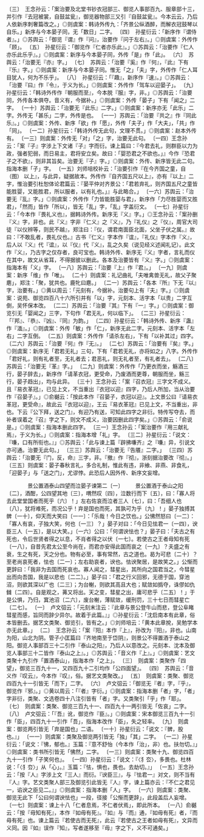<!-- { "loadSidebar": true } -->
〔三〕　王念孙云：「案治要及北堂书钞衣冠部三、御览人事部百九、服章部十三，并引作『去冠被裳，自鼓盆瓮』，御览器物部三又引『自鼓盆瓮』。今本云云，乃后人依新序刺奢篇改之。」◎则虞案：韩诗外传九：「齐景公纵酒醉，而解衣冠鼓琴以自乐。」新序与今本晏子同，无「数日」二字。
〔四〕　孙星衍云：「新序作『谓侍者』。」◎苏舆云：「御览『谓』作『问』，治要作『问于左右』。」◎则虞案：外传作「顾」。
〔五〕　孙星衍云：「御览作『仁者亦乐此』。」◎苏舆云：「治要作『仁人亦乐此乐乎』。」◎则虞案：新序与今本晏子同，外传「是」作「此」。
〔六〕　苏舆云：「治要无『亦』字。」
〔七〕　苏舆云：「治要『奚』作『何』，『此』下有『乐』字。」◎则虞案：新序与今本晏子同。惟无「之」「夫」字，外传作「仁人耳目犹人，何为不乐乎」。
〔八〕　孙星衍云：「『趣』，新序作『速』。」◎苏舆云：「治要『曰』作『令』，于义为长。」◎则虞案：外传作「驾车以迎晏子」。
〔九〕　孙星衍云：「韩诗外传作『朝服而至』，今本脱『服』字，非。」◎苏舆云：「治要同，外传各本俱夺。音义有，今据补。」◎则虞案：外传「晏子」下有「闻之」二字。
〔一十〕苏舆云：「治要无『此乐』二字。」◎则虞案：新序亦无「此乐」二字。外传无「甚乐」二字，外传是也。
〔一一〕苏舆云：「治要『共之』作『同此乐』。」◎则虞案：外传、新序「欲」作「愿」，外传「夫子」作「大夫」，「共」作「同」。
〔一二〕孙星衍云：「韩诗外传无此句，文理不贯。」◎则虞案：赵本外传有。
〔一三〕则虞案：外传无「对」「之」字，治要无此句。
〔一四〕王念孙云：「案『子』字涉上下文诸『子』字而衍。谏上篇曰：『今君去礼，则群臣以力为政，强者犯弱，而日易主，君将安立矣。故曰：「婴恐君之不欲也。」』今作『恐君子之不欲』，则非其旨矣。治要无『子』字。」◎则虞案：外传、新序皆无此二句。指海本删「子」字。
〔一五〕刘师培校补云：「治要引作『在今齐国之童，自（图） 以上』，与此异，疑据故本。外传作『自齐国五尺以上』，亦有『以上』二字，惟治要引杜恕体论君篇云：『晏平仲对齐景公：「君若弃礼，则齐国五尺之童皆能胜婴，又能胜君，所以服者，以有礼也。」』与此略合。」
〔一六〕苏舆云：「治要无『乱』字。」◎则虞案：外传作「力皆能胜婴与君」，新序作「力尽胜婴而又胜君」，「然而」皆作「所以」，皆无「乱」字，「乱」字盖衍文。
〔一七〕孙星衍云：「今本作『畏礼义也』，据韩诗外传。新序无『义』字。」◎王念孙云：「案孙删『义』字，非也。此『义』字非『仁义』之『义』，乃『礼仪』之『仪』，周官大司徒『以仪辨等，则民不越』，郑注曰：『仪，谓君南面臣北面，父坐子伏之属。』故曰：『不敢乱者，畏礼仪也。』古书『仁义』字本作『谊』，『礼仪』字本作『义』，后人以『义』代『谊』，以『仪』代『义』，乱之久矣（说见经义述闻礼记）。此文作『义』，乃古字之仅存者，良可宝也。韩诗外传、新序无『义』字者，言礼而仪在其中，故文从省耳，不得据彼以删此。各本及治要皆有『义』字。」◎则虞案：指海本有「义」字。
〔一八〕苏舆云：「治要『上』作『君』。」
〔一九〕则虞案：新序「维」作「唯」。
〔二十〕则虞案：礼记曲礼「夫唯禽兽无礼，故父子聚麀」，郑注：「聚，犹共也。鹿牝曰麀。」
〔二一〕苏舆云：「各本『所』下无『以』字，治要有。」◎黄以周云：「元刻有，今据补。治要句上有『夫』字。」◎则虞案：说苑、御览四百八十六所引并有「以」字，元刻本、活字本「以贵」二字互倒，吴怀保本改。
〔二二〕苏舆云：「治要『其』下有『一』字。」◎则虞案：御览引无「婴闻之」三字，下句作「君无礼，何以临下」。
〔二三〕孙星衍云：「『邦』、『恭』、『凶』、『同』为韵。」
〔二四〕孙星衍云：「韩诗外传、新序『蛊』作『湎』。」◎则虞案：外传「敏」作「仁」，新序无此二字。元刻本、活字本「左右」二字互倒。
〔二五〕则虞案：外传作「请杀左右」，下有「以补其过」四字。
〔二六〕苏舆云：「治要『何』作『无』。」
〔二七〕苏舆云：「治要有『矣』字。」◎则虞案：新序无「君若无礼」三句，下有「君若无礼，亦将如之」八字。外传作「君好礼，则有礼者至，无礼者去；君恶礼，则无礼者至，有礼者去」。
〔二八〕苏舆云：「治要无『革』字。」
〔二九〕则虞案：外传作「乃更衣而坐，觞酒三行，晏子辞去」，新序作「请革衣冠，更受命，乃废酒而更尊，朝服而坐，觞三行，晏子趋出」，均与此异。
〔三十〕王念孙云：「案『召衣冠』三字文不成义。且『易衣革冠』，已见上文，不当重出『衣冠以迎』四字，乃后人所加，当从治要作『召晏子』。」◎俞樾云：「按此本作『召晏子，衣冠以迎』。上文景公曰『请易衣革冠，更受命』，故此云『衣冠以迎』，王云『易衣革冠』已见上文，不当重出，非也。下云『公下拜，送之门』，有迎乃有送，可知此四字之非衍。特传写夺去，而补者误着之『召』字之下，则文不成义，治要因删此四字矣。」◎苏舆云：「俞说是。」◎则虞案：指海本删此四字。
〔三一〕王念孙云：「案治要作『用三献礼焉』，于义为长。」◎则虞案：指海本增「礼」字。
〔三二〕孙星衍云：「说文：『嗛，口有所衔也。』」◎苏舆云：「此与谏上篇『辟拂嗛齐』之『嗛』异，引说文亦可通。治要无此句。」
〔三三〕苏舆云：「治要无『告餍』二字。」
〔三四〕苏舆云：「治要无『门，反，命』三字，非。『撤』作『彻』，浙刻据治要改『彻』。」
〔三五〕则虞案：晏子春秋言礼，多合礼制，惟此有违，非飨、非燕、非食礼，「迎晏子」与「送之门」，尤谬悖。此恐后人因外传、新序文妄增。



　　　　景公置酒泰山四望而泣晏子谏第二〔一〕
　　景公置酒于泰山之阳〔二〕，酒酣，公四望其地〔三〕，喟然叹〔四〕，泣数行而下〔五〕，曰：「寡人将去此堂堂国者而死乎〔六〕！」左右佐哀而泣者三人〔七〕，曰：「吾细人也〔八〕，犹将难死，而况公乎！弃是国也而死，其孰可为乎〔九〕！」晏子独搏其髀〔一十〕，仰天而大笑曰〔一一〕：「乐哉！今日之饮也。」公怫然怒曰〔一二〕：「寡人有哀，子独大笑，何也〔一三〕？」晏子对曰：「今日见怯君一〔一四〕，谀臣三人〔一五〕，是以大笑。」〔一六〕公曰：「何谓谀怯也？」晏子曰：「夫古之有死也，令后世贤者得之以息，不肖者得之以伏〔一七〕。若使古之王者毋知有死〔一八〕，自昔先君太公至今尚在，而君亦安得此国而哀之〔一九〕？夫盛之有衰，生之有死，天之分也。物有必至，事有常然，古之道也。曷为可悲〔二十〕？至老尚哀死者，怯也〔二一〕；左右助哀者，谀也。怯谀聚居，是故笑之。」公惭而更辞曰：「我非为去国而死哀也。寡人闻之，彗星出，其所向之国君当之，今彗星出而向吾国，我是以悲也〔二二〕。」晏子曰：「君之行义回邪，无德于国，穿池沼，则欲其深以广也〔二三〕；为台榭，则欲其高且大也；赋敛如撝夺，诛僇如仇雠〔二四〕。自是观之，茀又将出。天之变，彗星之出，庸可悲乎〔二五〕！」于是公惧，乃归，窴池沼〔二六〕，废台榭，薄赋敛，缓刑罚，三十七日而彗星亡〔二七〕。
〔一〕　卢文弨云：「元刻末注云：『此章与景公登牛山而悲，登公阜睹彗星而感，旨同而辞少异尔。故着于此篇。』」◎孙星衍云：「沈启南本有此章，俗本皆删去。据艺文类聚、御览引，皆有之。」◎刘师培云：「黄本此章挩，吴勉学本亦无此章。」
〔二〕　王念孙云：「案『阳』本作『上』，孙改为『阳』，非也。山南为阳，山北为阴。管子小匡篇曰『齐地南至于岱阴』，则景公不得置酒于泰山之阳。御览人事部百三十二引作『泰山之阳』，乃后人以意改之。元刻本、沈本及御览人事部三十二皆作『泰山之上』。」◎苏舆云：「音义作『上』。」◎则虞案：艺文类聚十九引作「置酒泰山」，指海本作「之上」。
〔三〕　则虞案：类聚作「四望」，御览三百九十一，又四百九十二引均作「公四面望」。
〔四〕　苏舆云：「音义作『叹云』，今本作『叹』，俗。据艺文类聚改。」
〔五〕　则虞案：类聚、御览四百九十一引皆无「而下」二字。
〔六〕　卢文弨云：「御览无『者』字，『乎』，御览作『邪』。」◎黄以周云：「『者』字衍。」◎则虞案：指海本删「者」字，「者」字非衍，类聚、文选卷四十八注引皆有「者」字。又类聚引「乎」作「耶」。
〔七〕　则虞案：类聚、御览三百九十一、四百九十一两引皆无「佐哀」二字。
〔八〕　卢文弨云：「『吾』讹，御览作『臣』。」◎则虞案：宋本御览三百九十一引作「臣」，四百九十一引作「吾」，指海本改作「臣」，失之轻率。
〔九〕　则虞案：御览两引皆无「弃是国也」二语。
〔一十〕孙星衍云：「说文：『髀，股也。』」
〔一一〕则虞案：类聚及御览两引皆无「独」「其」二字。
〔一二〕孙星衍云：「说文：『怫，郁也。』玉篇：『意不舒怡（今本作「治」，非）也。扶勿切。』」◎则虞案：类书所引皆无「怫然」二字。
〔一三〕则虞案：类聚十九、御览四百九十一引作「子笑何也」。
〔一四〕孙星衍云：「说文：『〈犭厺〉，多畏也。杜林说：「〈犭厺〉」从「心」。』玉篇：『怯，惧也，畏也。去劫切。』」
〔一五〕王念孙云：「按『人』字涉上文『三人』而衍。『谀臣三』，与『怯君一』对文，则不当有『人』字。艺文类聚人部三及御览引此皆无『人』字，谏上篇亦云：『不仁之君见一，谄谀之臣见二。』」◎则虞案：指海本删「人」字。
〔一六〕则虞案：类聚、御览无此下「公曰何谓谀怯也」一段，径接「公惭而更辞」，此段盖后人妄增。
〔一七〕则虞案：谏上十八「仁者息焉，不仁者伏焉」，即此所本。
〔一八〕俞樾云：「按『毋知有死』，本作『如毋有死』。『如』与『而』通，『如毋有死』者，『而毋有死』也。谏上篇云『若使古而无死』，此云『若使古之王者如毋有死』，文异而义同。因『如』误作『知』，写者遂移至『毋』字之下，义不可通矣。」
